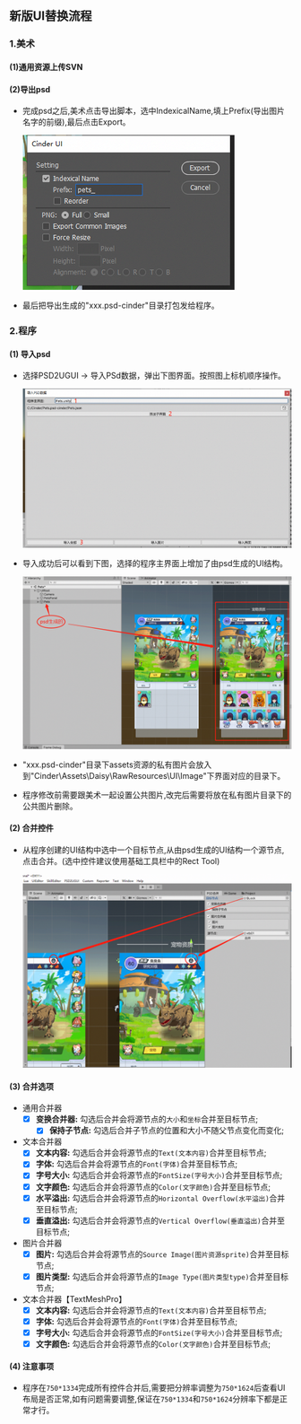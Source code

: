 ## 新版UI替换流程
### 1.美术

#### (1)通用资源上传SVN

#### (2)导出psd
* 完成psd之后,美术点击导出脚本，选中IndexicalName,填上Prefix(导出图片名字的前缀),最后点击Export。

  ![psd_export](psd_export.png)
  
* 最后把导出生成的"xxx.psd-cinder"目录打包发给程序。

### 2.程序

#### (1) 导入psd

* 选择PSD2UGUI -> 导入PSd数据，弹出下图界面。按照图上标机顺序操作。
  
  ![psd2ugui](psd2ugui.png)
  
* 导入成功后可以看到下图，选择的程序主界面上增加了由psd生成的UI结构。

  ![psd2ugui1](psd2ugui1.png)
    
* "xxx.psd-cinder"目录下assets资源的私有图片会放入到"Cinder\Assets\Daisy\RawResources\UI\Image"下界面对应的目录下。

* 程序修改前需要跟美术一起设置公共图片,改完后需要将放在私有图片目录下的公共图片删除。

#### (2) 合并控件
* 从程序创建的UI结构中选中一个目标节点,从由psd生成的UI结构一个源节点,点击合并。(选中控件建议使用基础工具栏中的Rect Tool)
  
  ![merge](merge.png)
  
#### (3) 合并选项
* 通用合并器
    - [x] **变换合并器:** 勾选后合并会将源节点的`大小`和`坐标`合并至目标节点;
       - [x] **保持子节点:** 勾选后合并子节点的位置和大小不随父节点变化而变化;
    
 * 文本合并器
    - [x] **文本内容:** 勾选后合并会将源节点的`Text(文本内容)`合并至目标节点;
    - [x] **字体:** 勾选后合并会将源节点的`Font(字体)`合并至目标节点;
    - [x] **字号大小:** 勾选后合并会将源节点的`FontSize(字号大小)`合并至目标节点;
    - [x] **文字颜色:** 勾选后合并会将源节点的`Color(文字颜色)`合并至目标节点;
    - [x] **水平溢出:** 勾选后合并会将源节点的`Horizontal Overflow(水平溢出)`合并至目标节点;
    - [x] **垂直溢出:** 勾选后合并会将源节点的`Vertical Overflow(垂直溢出)`合并至目标节点;
 
 * 图片合并器
    - [x] **图片:** 勾选后合并会将源节点的`Source Image(图片资源sprite)`合并至目标节点;
    - [x] **图片类型:** 勾选后合并会将源节点的`Image Type(图片类型type)`合并至目标节点;
    
  * 文本合并器【TextMeshPro】
     - [x] **文本内容:** 勾选后合并会将源节点的`Text(文本内容)`合并至目标节点;
     - [x] **字体:** 勾选后合并会将源节点的`Font(字体)`合并至目标节点;
     - [x] **字号大小:** 勾选后合并会将源节点的`FontSize(字号大小)`合并至目标节点;
     - [x] **文字颜色:** 勾选后合并会将源节点的`Color(文字颜色)`合并至目标节点;
    
 #### (4) 注意事项
 * 程序在`750*1334`完成所有控件合并后,需要把分辨率调整为`750*1624`后查看UI布局是否正常,如有问题需要调整,保证在`750*1334`和`750*1624`分辨率下都是正常才行。
     